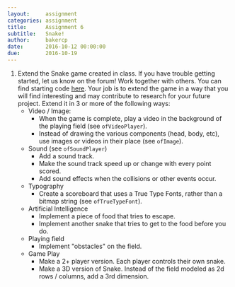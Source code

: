 ```yaml
---
layout:     assignment
categories: assignment
title:      Assignment 6
subtitle:   Snake!
author:     bakercp
date:       2016-10-12 00:00:00
due:        2016-10-19
---
```


1. Extend the Snake game created in class.  If you have trouble getting started, let us know on the forum!  Work together with others.  You can find starting code [here](https://github.com/SAIC-ATS/ARTTECH-3135/tree/master/Week_06/BasicSnake).  Your job is to extend the game in a way that you will find interesting and may contribute to research for your future project.  Extend it in 3 or more of the following ways:
    - Video / Image:
        - When the game is complete, play a video in the background of the playing field (see `ofVideoPlayer`).
        - Instead of drawing the various components (head, body, etc), use images or videos in their place (see `ofImage`).
    - Sound (see `ofSoundPlayer`)
        - Add a sound track.
        - Make the sound track speed up or change with every point scored.
        - Add sound effects when the collisions or other events occur.
    - Typography
        - Create a scoreboard that uses a True Type Fonts, rather than a bitmap string (see `ofTrueTypeFont`).
    - Artificial Intelligence
        - Implement a piece of food that tries to escape.
        - Implement another snake that tries to get to the food before you do.
    - Playing field
        - Implement "obstacles" on the field.
    - Game Play
        - Make a 2+ player version.  Each player controls their own snake.
        - Make a 3D version of Snake.  Instead of the field modeled as 2d rows / columns, add a 3rd dimension.
